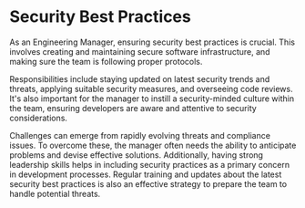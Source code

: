 # Security  Best Practices

As an Engineering Manager, ensuring security best practices is crucial. This involves creating and maintaining secure software infrastructure, and making sure the team is following proper protocols.  

Responsibilities include staying updated on latest security trends and threats, applying suitable security measures, and overseeing code reviews. It's also important for the manager to instill a security-minded culture within the team, ensuring developers are aware and attentive to security considerations.

Challenges can emerge from rapidly evolving threats and compliance issues. To overcome these, the manager often needs the ability to anticipate problems and devise effective solutions. Additionally, having strong leadership skills helps in including security practices as a primary concern in development processes. Regular training and updates about the latest security best practices is also an effective strategy to prepare the team to handle potential threats.